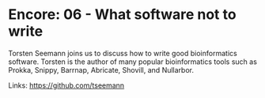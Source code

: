 # Encore: 06 - What software not to write

Torsten Seemann joins us to discuss how to write good bioinformatics software. Torsten is the author of many popular bioinformatics tools such as Prokka, Snippy, Barrnap, Abricate, Shovill, and Nullarbor.

Links:
https://github.com/tseemann

